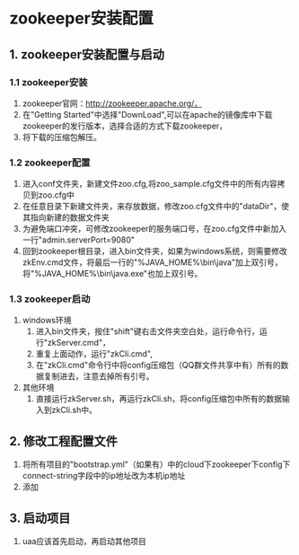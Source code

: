 # zookeeper安装配置

## 1. zookeeper安装配置与启动

### 1.1 zookeeper安装
1. zookeeper官网：http://zookeeper.apache.org/，
2. 在"Getting Started"中选择"DownLoad",可以在apache的镜像库中下载zookeeper的发行版本，选择合适的方式下载zookeeper，
3. 将下载的压缩包解压。

### 1.2 zookeeper配置
1. 进入conf文件夹，新建文件zoo.cfg,将zoo_sample.cfg文件中的所有内容拷贝到zoo.cfg中
2. 在任意目录下新建文件夹，来存放数据，修改zoo.cfg文件中的"dataDir"，使其指向新建的数据文件夹
3. 为避免端口冲突，可修改zookeeper的服务端口号，在zoo.cfg文件中新加入一行"admin.serverPort=9080"
4. 回到zookeeper根目录，进入bin文件夹，如果为windows系统，则需要修改zkEnv.cmd文件，将最后一行的"%JAVA_HOME%\bin\java"加上双引号，将"%JAVA_HOME%\bin\java.exe"也加上双引号。

### 1.3 zookeeper启动
1. windows环境
   1. 进入bin文件夹，按住"shift"键右击文件夹空白处，运行命令行，运行"zkServer.cmd"，
   2. 重复上面动作，运行"zkCli.cmd",
   3. 在"zkCli.cmd"命令行中将config压缩包（QQ群文件共享中有）所有的数据复制进去，注意去掉所有引号。
2. 其他环境
   1. 直接运行zkServer.sh，再运行zkCli.sh，将config压缩包中所有的数据输入到zkCli.sh中。


## 2. 修改工程配置文件
1. 将所有项目的"bootstrap.yml"（如果有）中的cloud下zookeeper下config下connect-string字段中的ip地址改为本机ip地址
2. 添加


## 3. 启动项目
1. uaa应该首先启动，再启动其他项目